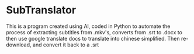 # SubTranslator
This is a program created using AI, coded in Python to automate the process of extracting subtitles from .mkv's, converts from .srt to .docx to then use google translate docs to translate into chinese simplified. Then re-download, and convert it back to a .srt
